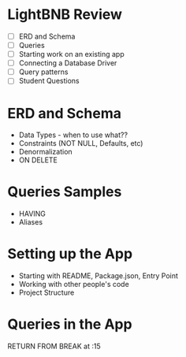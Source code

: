 # LightBNB Review

- [ ] ERD and Schema
- [ ] Queries
- [ ] Starting work on an existing app
- [ ] Connecting a Database Driver
- [ ] Query patterns
- [ ] Student Questions

# ERD and Schema

- Data Types - when to use what??
- Constraints (NOT NULL, Defaults, etc)
- Denormalization
- ON DELETE

# Queries Samples

- HAVING
- Aliases

# Setting up the App

- Starting with README, Package.json, Entry Point
- Working with other people's code
- Project Structure

# Queries in the App

RETURN FROM BREAK at :15
